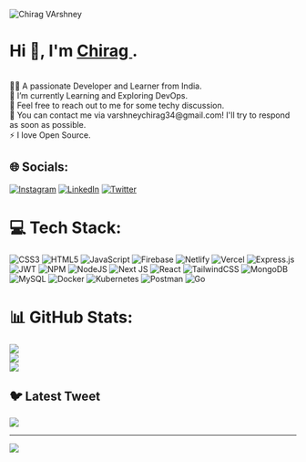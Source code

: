 ![Chirag VArshney](https://user-images.githubusercontent.com/87241050/185745253-3feddfd5-f204-4431-925a-08ce80b5b603.png)

<h1>Hi 👋, I'm <a target="blank" href="https://portfolio-13b734.spheron.app/"> Chirag </a>.</h1><br>
👨‍💻 A passionate Developer and Learner from India.<br>
🌱  I’m currently Learning and Exploring DevOps.<br>
🤝 Feel free to reach out to me for some techy discussion.<br>
💬 You can contact me via varshneychirag34@gmail.com! I'll try to respond as soon as possible.<br>
⚡ I love Open Source.


## 🌐 Socials:
[![Instagram](https://img.shields.io/badge/Instagram-%23E4405F.svg?logo=Instagram&logoColor=white)](https://instagram.com/https://www.instagram.com/_chirag_varshney_/) [![LinkedIn](https://img.shields.io/badge/LinkedIn-%230077B5.svg?logo=linkedin&logoColor=white)](https://linkedin.com/in/https://www.linkedin.com/in/chirag0002/) [![Twitter](https://img.shields.io/badge/Twitter-%231DA1F2.svg?logo=Twitter&logoColor=white)](https://twitter.com/https://twitter.com/ChiragV01) 

# 💻 Tech Stack:
![CSS3](https://img.shields.io/badge/css3-%231572B6.svg?style=plastic&logo=css3&logoColor=white) ![HTML5](https://img.shields.io/badge/html5-%23E34F26.svg?style=plastic&logo=html5&logoColor=white) ![JavaScript](https://img.shields.io/badge/javascript-%23323330.svg?style=plastic&logo=javascript&logoColor=%23F7DF1E) ![Firebase](https://img.shields.io/badge/firebase-%23039BE5.svg?style=plastic&logo=firebase) ![Netlify](https://img.shields.io/badge/netlify-%23000000.svg?style=plastic&logo=netlify&logoColor=#00C7B7) ![Vercel](https://img.shields.io/badge/vercel-%23000000.svg?style=plastic&logo=vercel&logoColor=white) ![Express.js](https://img.shields.io/badge/express.js-%23404d59.svg?style=plastic&logo=express&logoColor=%2361DAFB) ![JWT](https://img.shields.io/badge/JWT-black?style=plastic&logo=JSON%20web%20tokens) ![NPM](https://img.shields.io/badge/NPM-%23000000.svg?style=plastic&logo=npm&logoColor=white) ![NodeJS](https://img.shields.io/badge/node.js-6DA55F?style=plastic&logo=node.js&logoColor=white) ![Next JS](https://img.shields.io/badge/Next-black?style=plastic&logo=next.js&logoColor=white) ![React](https://img.shields.io/badge/react-%2320232a.svg?style=plastic&logo=react&logoColor=%2361DAFB) ![TailwindCSS](https://img.shields.io/badge/tailwindcss-%2338B2AC.svg?style=plastic&logo=tailwind-css&logoColor=white) ![MongoDB](https://img.shields.io/badge/MongoDB-%234ea94b.svg?style=plastic&logo=mongodb&logoColor=white) ![MySQL](https://img.shields.io/badge/mysql-%2300f.svg?style=plastic&logo=mysql&logoColor=white) ![Docker](https://img.shields.io/badge/docker-%230db7ed.svg?style=plastic&logo=docker&logoColor=white) ![Kubernetes](https://img.shields.io/badge/kubernetes-%23326ce5.svg?style=plastic&logo=kubernetes&logoColor=white) ![Postman](https://img.shields.io/badge/Postman-FF6C37?style=plastic&logo=postman&logoColor=white) ![Go](https://img.shields.io/badge/go-%2300ADD8.svg?style=plastic&logo=go&logoColor=white)
# 📊 GitHub Stats:
![](https://github-readme-stats.vercel.app/api?username=Chirag0002&theme=dark&hide_border=false&include_all_commits=true&count_private=true)<br/>
![](https://github-readme-streak-stats.herokuapp.com/?user=Chirag0002&theme=dark&hide_border=false)<br/>
![](https://github-readme-stats.vercel.app/api/top-langs/?username=Chirag0002&theme=dark&hide_border=false&include_all_commits=true&count_private=true&layout=compact)

## 🐦 Latest Tweet
[![](https://gtce.itsvg.in/api?username=https://twitter.com/ChiragV01)](https://github.com/VishwaGauravIn/github-twitter-card-embed)

---
[![](https://visitcount.itsvg.in/api?id=Chirag0002&icon=0&color=0)](https://visitcount.itsvg.in)
